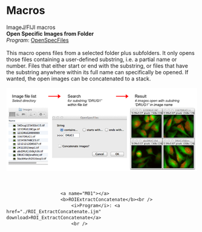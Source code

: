 # Macros
ImageJ/FIJI macros
<br />
<a name="M99"></a>
						<b>Open Specific Images from Folder</b><br />
							<i>Program</i>: <a href="./OpenSpecFiles.ijm" download>OpenSpecFiles</a>							
							<br />
							This macro opens files from a selected folder plus subfolders. It only opens those files containing a user-defined substring, i.e. a partial name or number. Files that either start or end with the substring, or files that have the substring anywhere within its full name can specifically be opened. If wanted, the open images can be concatenated to a stack.							
							<br />
							<a href="./OpenSpecFiles.ijm" target="_blank"><img src="./OpenSpecFiles.png" ></img></a>
						<br /><br /><br />

						<a name="M01"></a>
						<b>ROIExtractConcatenate</b><br />
							<i>Program</i>: <a href="./ROI_ExtractConcatenate.ijm" download>ROI_ExtractConcatenate</a>							
							<br />
							
